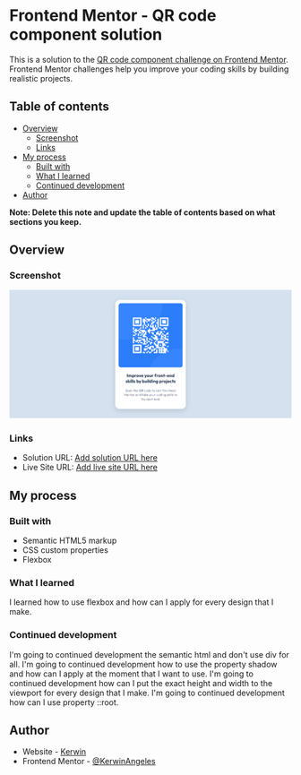 # Frontend Mentor - QR code component solution

This is a solution to the [QR code component challenge on Frontend Mentor](https://www.frontendmentor.io/challenges/qr-code-component-iux_sIO_H). Frontend Mentor challenges help you improve your coding skills by building realistic projects. 

## Table of contents

- [Overview](#overview)
  - [Screenshot](#screenshot)
  - [Links](#links)
- [My process](#my-process)
  - [Built with](#built-with)
  - [What I learned](#what-i-learned)
  - [Continued development](#continued-development)
- [Author](#author)

**Note: Delete this note and update the table of contents based on what sections you keep.**

## Overview

### Screenshot

![alt text](image.png)

### Links

- Solution URL: [Add solution URL here](https://github.com/KerwinAngeles/QR-Card)
- Live Site URL: [Add live site URL here](https://qr-card-ker.netlify.app/)

## My process

### Built with

- Semantic HTML5 markup
- CSS custom properties
- Flexbox

### What I learned
I learned how to use flexbox and how can I apply for every design that I make.

### Continued development

I'm going to continued development the semantic html and don't use div for all.
I'm going to continued development how to use the property shadow and how can I apply 
at the moment that I want to use.
I'm going to continued development how can I put the exact height and width to the viewport for every design that I make.
I'm going to continued development how can I use property ::root.

## Author

- Website - [Kerwin](https://www.your-site.com)
- Frontend Mentor - [@KerwinAngeles](https://www.frontendmentor.io/profile/KerwinAngeles)
